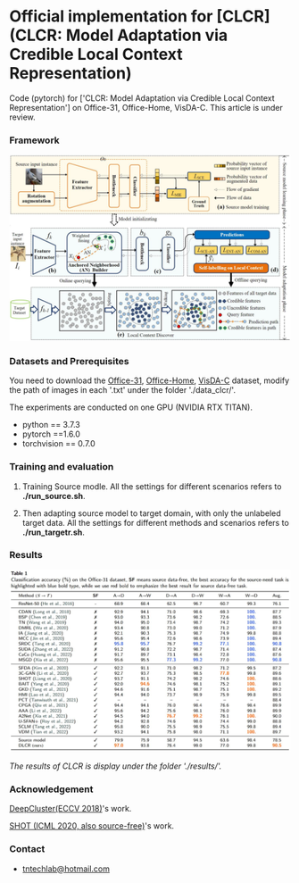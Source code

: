 # Official implementation for [CLCR](CLCR: Model Adaptation via Credible Local Context Representation)



Code (pytorch) for ['CLCR: Model Adaptation via Credible Local Context Representation'] on Office-31, Office-Home, VisDA-C. This article is under review.

### Framework

![](./results/clcr_framework.jpg)

### Datasets and Prerequisites

You need to download the [Office-31](https://drive.google.com/file/d/0B4IapRTv9pJ1WGZVd1VDMmhwdlE/view), [Office-Home](https://drive.google.com/file/d/0B81rNlvomiwed0V1YUxQdC1uOTg/view), [VisDA-C](https://github.com/VisionLearningGroup/taskcv-2017-public/tree/master/classification) dataset,  modify the path of images in each '.txt' under the folder './data_clcr/'.

The experiments are conducted on one GPU (NVIDIA RTX TITAN).

- python == 3.7.3
- pytorch ==1.6.0
- torchvision == 0.7.0


### Training and evaluation

1. Training Source modle. All the settings for different scenarios refers to **./run_source.sh**.

2. Then adapting source model to target domain, with only the unlabeled target data. All the settings for different methods and scenarios refers to **./run_targetr.sh**.

### Results

![](./results/result_oc.jpg)

*The results of CLCR is display under the folder './results/'.*

### Acknowledgement

 [DeepCluster(ECCV 2018)](https://github.com/facebookresearch/deepcluster)'s work.

 [SHOT (ICML 2020, also source-free)](https://github.com/tim-learn/SHOT)'s work.

### Contact
- tntechlab@hotmail.com



